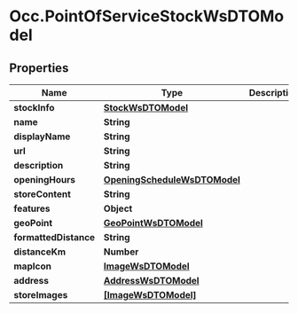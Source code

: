 # Occ.PointOfServiceStockWsDTOModel

## Properties
Name | Type | Description | Notes
------------ | ------------- | ------------- | -------------
**stockInfo** | [**StockWsDTOModel**](StockWsDTOModel.md) |  | [optional] 
**name** | **String** |  | [optional] 
**displayName** | **String** |  | [optional] 
**url** | **String** |  | [optional] 
**description** | **String** |  | [optional] 
**openingHours** | [**OpeningScheduleWsDTOModel**](OpeningScheduleWsDTOModel.md) |  | [optional] 
**storeContent** | **String** |  | [optional] 
**features** | **Object** |  | [optional] 
**geoPoint** | [**GeoPointWsDTOModel**](GeoPointWsDTOModel.md) |  | [optional] 
**formattedDistance** | **String** |  | [optional] 
**distanceKm** | **Number** |  | [optional] 
**mapIcon** | [**ImageWsDTOModel**](ImageWsDTOModel.md) |  | [optional] 
**address** | [**AddressWsDTOModel**](AddressWsDTOModel.md) |  | [optional] 
**storeImages** | [**[ImageWsDTOModel]**](ImageWsDTOModel.md) |  | [optional] 


